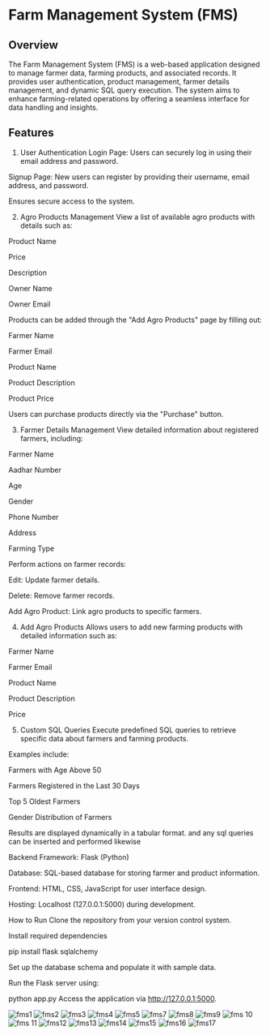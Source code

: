 # Farm Management System (FMS)
## Overview
The Farm Management System (FMS) is a web-based application designed to manage farmer data, farming products, and associated records. It provides user authentication, product management, farmer details management, and dynamic SQL query execution. The system aims to enhance farming-related operations by offering a seamless interface for data handling and insights.

## Features
1. User Authentication
Login Page: Users can securely log in using their email address and password.

Signup Page: New users can register by providing their username, email address, and password.

Ensures secure access to the system.

2. Agro Products Management
View a list of available agro products with details such as:

Product Name

Price

Description

Owner Name

Owner Email

Products can be added through the "Add Agro Products" page by filling out:

Farmer Name

Farmer Email

Product Name

Product Description

Product Price

Users can purchase products directly via the "Purchase" button.

3. Farmer Details Management
View detailed information about registered farmers, including:

Farmer Name

Aadhar Number

Age

Gender

Phone Number

Address

Farming Type

Perform actions on farmer records:

Edit: Update farmer details.

Delete: Remove farmer records.

Add Agro Product: Link agro products to specific farmers.

4. Add Agro Products
Allows users to add new farming products with detailed information such as:

Farmer Name

Farmer Email

Product Name

Product Description

Price

5. Custom SQL Queries
Execute predefined SQL queries to retrieve specific data about farmers and farming products.

Examples include:

Farmers with Age Above 50

Farmers Registered in the Last 30 Days

Top 5 Oldest Farmers

Gender Distribution of Farmers

Results are displayed dynamically in a tabular format. and any sql queries can be inserted and performed likewise


Backend Framework: Flask (Python)

Database: SQL-based database for storing farmer and product information.

Frontend: HTML, CSS, JavaScript for user interface design.

Hosting: Localhost (127.0.0.1:5000) during development.

How to Run
Clone the repository from your version control system.

Install required dependencies 


pip install flask sqlalchemy

Set up the database schema and populate it with sample data.

Run the Flask server using:


python app.py
Access the application via http://127.0.0.1:5000.

![fms1](https://github.com/user-attachments/assets/8eaa3838-7047-458f-96fb-a9de823408ce)
![fms2](https://github.com/user-attachments/assets/3712089b-ccd1-4691-8f14-2bf88261c168)
![fms3](https://github.com/user-attachments/assets/091aa8fe-d61b-4186-b2d9-d39f15487057)
![fms4](https://github.com/user-attachments/assets/4ec5db44-15bd-45d8-b34d-551c254f1780)
![fms5](https://github.com/user-attachments/assets/4ef894ef-8d0f-4cd6-a337-5ce0d3fbf228)
![fms7](https://github.com/user-attachments/assets/fd480455-82b5-4bd6-b0dd-84ca20fad06d)
![fms8](https://github.com/user-attachments/assets/ddefb1ad-a1df-4ded-896e-38d4f441aaf9)
![fms9](https://github.com/user-attachments/assets/f4e2134b-2882-412e-be3b-c1bef1910c1f)
![fms 10](https://github.com/user-attachments/assets/72248e34-aa0f-4095-8278-64ee7dffe09b)
![fms 11](https://github.com/user-attachments/assets/284fc71b-d3a0-4b56-a3ac-7b893fe83161)
![fms12](https://github.com/user-attachments/assets/1b8dfbb3-bfd2-4feb-b6fa-836b76c6549f)
![fms13](https://github.com/user-attachments/assets/0b8e5c77-609d-41b8-9552-7d7982deb1c3)
![fms14](https://github.com/user-attachments/assets/319e095f-2b62-4606-9a64-c6d776b9ee59)
![fms15](https://github.com/user-attachments/assets/f6a718df-1344-48b3-8019-ba95aed5546c)
![fms16](https://github.com/user-attachments/assets/a2832e59-4776-409f-b733-8f07535118cd)
![fms17](https://github.com/user-attachments/assets/3ec6ac0e-cbfd-4e50-9398-798d532c8388)



